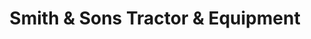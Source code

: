 ---
title: "Smith & Sons Tractor & Equipment"
url: /murchison/smith-und-sons-tractor-und-equipment/
shop: Landwirtschaftlich
---